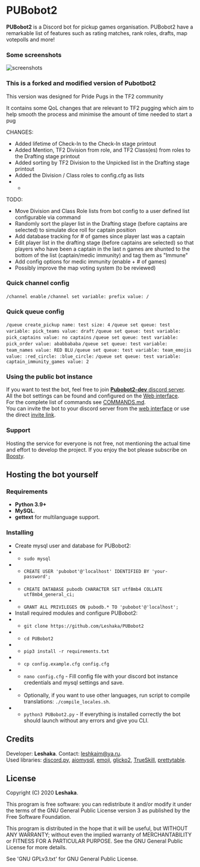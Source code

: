 # PUBobot2
**PUBobot2** is a Discord bot for pickup games organisation. PUBobot2 have a remarkable list of features such as rating matches, rank roles, drafts, map votepolls and more!

### Some screenshots
![screenshots](https://cdn.discordapp.com/attachments/824935426228748298/836978698321395712/screenshots.png)

### This is a forked and modified version of Pubotbot2
This version was designed for Pride Pugs in the TF2 community

It contains some QoL changes that are relevant to TF2 pugging which aim to help smooth the process and minimise the amount of time needed to start a pug

CHANGES:
- Added lifetime of Check-In to the Check-In stage printout
- Added Mention, TF2 Division from role, and TF2 Class(es) from roles to the Drafting stage printout
- Added sorting by TF2 Division to the Unpicked list in the Drafting stage printout
- Added the Division / Class roles to config.cfg as lists
- -

TODO:
- Move Division and Class Role lists from bot config to a user defined list configurable via command
- Randomly sort the player list in the Drafting stage (before captains are selected) to simulate dice roll for captain position
- Add database tracking for # of games since player last was a captain
- Edit player list in the drafting stage (before captains are selected) so that players who have been a captain in the last n games are shunted to the bottom of the list (captain/medic immunity) and tag them as "Immune"
- Add config options for medic immunity (enable + # of games)
- Possibly improve the map voting system (to be reviewed)

### Quick channel config
`/channel enable`
`/channel set variable: prefix value: /`

### Quick queue config
`/queue create_pickup name: test size: 4`
`/queue set queue: test variable: pick_teams value: draft`
`/queue set queue: test variable: pick_captains value: no captains`
`/queue set queue: test variable: pick_order value: ababbababa`
`/queue set queue: test variable: team_names value: RED BLU`
`/queue set queue: test variable: team_emojis value: :red_circle: :blue_circle:`
`/queue set queue: test variable: captain_immunity_games value: 2`

### Using the public bot instance
If you want to test the bot, feel free to join [**Pubobot2-dev** discord server](https://discord.gg/rjNt9nC).  
All the bot settings can be found and configured on the [Web interface](https://pubobot.leshaka.xyz/).  
For the complete list of commands see [COMMANDS.md](https://github.com/Leshaka/PUBobot2/blob/main/COMMANDS.md).  
You can invite the bot to your discord server from the [web interface](https://pubobot.leshaka.xyz/) or use the direct [invite link](https://discord.com/oauth2/authorize?client_id=177021948935667713&scope=bot).

### Support
Hosting the service for everyone is not free, not mentioning the actual time and effort to develop the project. If you enjoy the bot please subscribe on [Boosty](https://boosty.to/leshaka).

## Hosting the bot yourself

### Requirements
* **Python 3.9+** 
* **MySQL**.
* **gettext** for multilanguage support.

### Installing
* Create mysql user and database for PUBobot2:
* * `sudo mysql`
* * `CREATE USER 'pubobot'@'localhost' IDENTIFIED BY 'your-password';`
* * `CREATE DATABASE pubodb CHARACTER SET utf8mb4 COLLATE utf8mb4_general_ci;`
* * `GRANT ALL PRIVILEGES ON pubodb.* TO 'pubobot'@'localhost';`
* Install required modules and configure PUBobot2:
* * `git clone https://github.com/Leshaka/PUBobot2`
* * `cd PUBobot2`
* * `pip3 install -r requirements.txt`
* * `cp config.example.cfg config.cfg`
* * `nano config.cfg` - Fill config file with your discord bot instance credentials and mysql settings and save.
* * Optionally, if you want to use other languages, run script to compile translations: `./compile_locales.sh`.
* * `python3 PUBobot2.py` - If everything is installed correctly the bot should launch without any errors and give you CLI.

## Credits
Developer: **Leshaka**. Contact: leshkajm@ya.ru.  
Used libraries: [discord.py](https://github.com/Rapptz/discord.py), [aiomysql](https://github.com/aio-libs/aiomysql), [emoji](https://github.com/carpedm20/emoji/), [glicko2](https://github.com/deepy/glicko2), [TrueSkill](https://trueskill.org/), [prettytable](https://github.com/jazzband/prettytable).

## License
Copyright (C) 2020 **Leshaka**.

This program is free software: you can redistribute it and/or modify it under the terms of the GNU General Public License version 3 as published by the Free Software Foundation.

This program is distributed in the hope that it will be useful, but WITHOUT ANY WARRANTY; without even the implied warranty of MERCHANTABILITY or FITNESS FOR A PARTICULAR PURPOSE. See the GNU General Public License for more details.

See 'GNU GPLv3.txt' for GNU General Public License.
